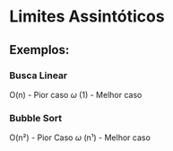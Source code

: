 # Limites Assintóticos

## Exemplos:
### Busca Linear
O(n)          - Pior caso
$\omega$ (1)  - Melhor caso

### Bubble Sort 
O(n²)         - Pior Caso 
$\omega$ (n¹) - Melhor caso